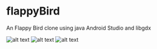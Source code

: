 # flappyBird
An Flappy Bird clone using java Android Studio and libgdx

![alt text](https://ibb.co/jP4aUG)
![alt text](https://ibb.co/hxg0ww)
![alt text](https://ibb.co/j2SJib)
